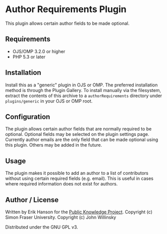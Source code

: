 # Author Requirements Plugin

This plugin allows certain author fields to be made optional.

## Requirements
* OJS/OMP 3.2.0 or higher
* PHP 5.3 or later

## Installation

Install this as a "generic" plugin in OJS or OMP. The preferred installation method is through the Plugin Gallery. To install manually via the filesystem, extract the contents of this archive to a `authorRequirements` directory under `plugins/generic` in your OJS or OMP root.

## Configuration

The plugin allows certain author fields that are normally required to be optional. Optional fields may be selected on the plugin settings page. Currently author emails are the only field that can be made optional using this plugin. Others may be added in the future. 

## Usage

The plugin makes it possible to add an author to a list of contributors without using certain required fields (e.g. email). This is useful in cases where required information does not exist for authors.

## Author / License

Written by Erik Hanson for the [Public Knowledge Project](https://pkp.sfu.ca). Copyright (c) Simon Fraser University. Copyright (c) John Willinsky

Distributed under the GNU GPL v3.
